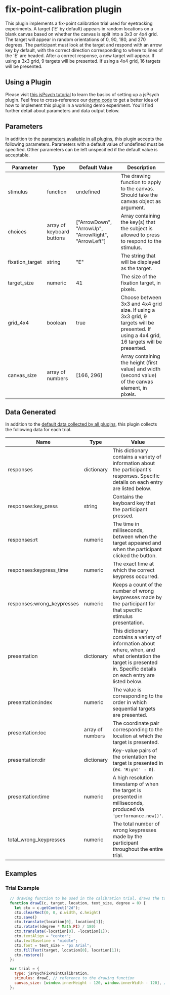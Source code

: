 # fix-point-calibration plugin

This plugin implements a fix-point calibration trial used for eyetracking experiments. A target ('E' by default) appears in random locations on a blank canvas based on whether the canvas is split into a 3x3 or 4x4 grid. The target will appear in random orientations of 0, 90, 180, and 270 degrees. The participant must look at the target and respond with an arrow key by default, with the correct direction corresponding to where to lines of the 'E' are headed. After a correct response, a new target will appear. If using a 3x3 grid, 9 targets will be presented. If using a 4x4 grid, 16 targets will be presented.

## Using a Plugin

Please visit [this jsPsych tutorial](https://www.jspsych.org/v8/overview/plugins/) to learn the basics of setting up a jsPsych plugin. Feel free to cross-reference our [demo code](https://github.com/beatlab-mcmaster/AVOKE/blob/main/plugin-fix-point-calibration/examples/index.html) to get a better idea of how to implement this plugin in a working demo experiment. You'll find further detail about parameters and data output below.

## Parameters

In addition to the [parameters available in all plugins](https://www.jspsych.org/latest/overview/plugins/#parameters-available-in-all-plugins), this plugin accepts the following parameters. Parameters with a default value of undefined must be specified. Other parameters can be left unspecified if the default value is acceptable.

| Parameter           | Type             | Default Value      | Description                              |
| ------------------- | ---------------- | ------------------ | ---------------------------------------- |
|stimulus|function|undefined|The drawing function to apply to the canvas. Should take the canvas object as argument.|
|choices|array of keyboard buttons|["ArrowDown", "ArrowUp", "ArrowRight", "ArrowLeft"]|Array containing the key(s) that the subject is allowed to press to respond to the stimulus.|
|fixation_target|string|"E"|The string that will be displayed as the target.|
|target_size|numeric|41|The size of the fixation target, in pixels.|
|grid_4x4|boolean|true|Choose between 3x3 and 4x4 grid size. If using a 3x3 grid, 9 targets will be presented. If using a 4x4 grid, 16 targets will be presented.|
|canvas_size|array of numbers|[166, 296]|Array containing the height (first value) and width (second value) of the canvas element, in pixels.|

## Data Generated

In addition to the [default data collected by all plugins](https://www.jspsych.org/latest/overview/plugins/#data-collected-by-all-plugins), this plugin collects the following data for each trial.

| Name      | Type    | Value                                    |
| --------- | ------- | ---------------------------------------- |
|responses|dictionary|This dictionary contains a variety of information about the participant's responses. Specific details on each entry are listed below.|
|responses:key_press|string|Contains the keyboard key that the participant pressed.|
|responses:rt|numeric|The time in milliseconds, between when the target appeared and when the participant clicked the button.|
|responses:keypress_time|numeric|The exact time at which the correct keypress occurred.|
|responses:wrong_keypresses|numeric|Keeps a count of the number of wrong keypresses made by the participant for that specific stimulus presentation.|
|presentation|dictionary|This dictionary contains a variety of information about where, when, and what orientation the target is presented in. Specific details on each entry are listed below.|
|presentation:index|numeric|The value is corresponding to the order in which sequential targets are presented.|
|presentation:loc|array of numbers|The coordinate pair corresponding to the location at which the target is presented.|
|presentation:dir|dictionary|Key-value pairs of the orientation the target is presented in (ex. `'Right' : 0`).|
|presentation:time|numeric|A high resolution timestamp of when the target is presented in milliseconds, produced via `'performance.now()'`.|
|total_wrong_keypresses|numeric|The total number of wrong keypresses made by the participant throughout the entire trial.|

<!-- ## Install

Using the CDN-hosted JavaScript file:

```js
<script src="https://unpkg.com/@avoke/plugin-fix-point-calibration"></script>
```

Using the JavaScript file downloaded from a GitHub release dist archive:

```js
<script src="jspsych/plugin-fix-point-calibration.js"></script>
```

Using NPM:

```
npm install @jspsych-contrib/plugin-fix-point-calibration
```

```js
import {jsPsychFixPointCalibration} from '@jspsych-contrib/plugin-fix-point-calibration';
``` -->

## Examples

### Trial Example

```javascript
  // drawing function to be used in the calibration trial, draws the target 'E' on the canvas
  function drawE(c, target, location, text_size, degree = 0) {
    let ctx = c.getContext("2d");
    ctx.clearRect(0, 0, c.width, c.height)
    ctx.save()
    ctx.translate(location[0], location[1]);
    ctx.rotate((degree * Math.PI) / 180)
    ctx.translate(-location[0], -location[1]);
    ctx.textAlign = "center";
    ctx.textBaseline = "middle";
    ctx.font = text_size + "px Arial";
    ctx.fillText(target, location[0], location[1]);
    ctx.restore()
  };

  var trial = {
    type: jsPsychFixPointCalibration,
    stimulus: drawE, // reference to the drawing function
    canvas_size: [window.innerHeight - 120, window.innerWidth - 120], // size of the canvas with 120px margin
  };

```